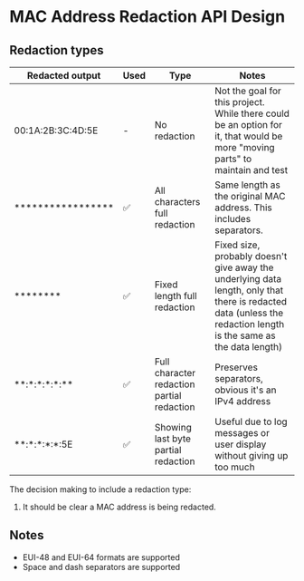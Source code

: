 # MAC Address Redaction API Design

## Redaction types

| Redacted output                    | Used | Type                                       | Notes                                                                                                                                                            |
| ---------------------------------- | ---- | ------------------------------------------ | ---------------------------------------------------------------------------------------------------------------------------------------------------------------- |
| 00:1A:2B:3C:4D:5E                  | -    | No redaction                               | Not the goal for this project. While there could be an option for it, that would be more "moving parts" to maintain and test                                     |
| \*\*\*\*\*\*\*\*\*\*\*\*\*\*\*\*\* | ✅   | All characters full redaction              | Same length as the original MAC address. This includes separators.                                                                                               |
| \*\*\*\*\*\*\*\*                   | ✅   | Fixed length full redaction                | Fixed size, probably doesn't give away the underlying data length, only that there is redacted data (unless the redaction length is the same as the data length) |
| \*\*:\*:\*:\*:\*:\*\*              | ✅   | Full character redaction partial redaction | Preserves separators, obvious it's an IPv4 address                                                                                                               |
| \*\*:\*:\*:\*:\*:5E                | ✅   | Showing last byte partial redaction        | Useful due to log messages or user display without giving up too much                                                                                            |

The decision making to include a redaction type:
1. It should be clear a MAC address is being redacted.

## Notes
- EUI-48 and EUI-64 formats are supported
- Space and dash separators are supported
